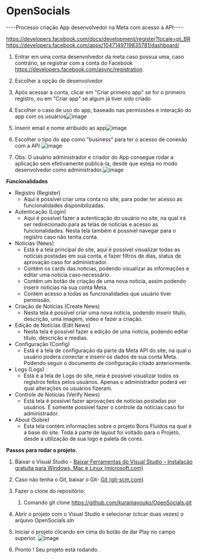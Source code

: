 # OpenSocials

 ----Processo criação App desenvolvedor na Meta com acesso a API----

 
 https://developers.facebook.com/docs/development/register?locale=pt_BR
 https://developers.facebook.com/apps/1047149719835781/dashboard/

1. Entrar em uma conta desenvolvedor da meta caso possua uma, caso contrário, se registrar com a conta do Facebook 
https://developers.facebook.com/async/registration.
2. Escolher a opção de desenvolvedor
3. Após acessar a conta, clicar em "Criar primeiro app" se for o primeiro registro, ou em "Criar app" se algum já tiver sido criado
4. Escolher o caso de uso do app, baseado nas permissões e interação do app com os usuários![image](https://github.com/kuramayouko/OpenSocials/assets/82888644/8877f580-8157-4193-898f-0c021ef65b5c)
5. Inserir email e nome  atribuído ao app![image](https://github.com/kuramayouko/OpenSocials/assets/82888644/d80c124c-3276-419e-8cfa-2bbbf42ddd40)

6. Escolher o tipo do app como "business" para ter o acesso de conexão com a API ![image](https://github.com/kuramayouko/OpenSocials/assets/82888644/709b2b74-2b1f-4bb6-aa09-3b7a5b76093f)

7. Obs: O usuário administrador e criador do App consegue rodar a aplicação sem efetivamente publicá-la, desde que esteja no modo desenvolvedor como administrador.![image](https://github.com/kuramayouko/OpenSocials/assets/82888644/458b24c3-bd0a-402d-abec-81f4218a743e)


**Funcionalidades** 

- Registro (Register)
    - Aqui é possível criar uma conta no site, para poder ter acesso as funcionalidades disponibilizadas.
- Autenticação (Login)
    - Aqui é possível fazer a autenticação do usuário no site, na qual irá ser redirecionado para as telas de noticias e acesso as funcionalidades. Nesta tela também é possivel navegar para o registro caso não tenha conta.
- Noticias (News)
    - Está é a tela principal do site, aqui é possível visualizar todas as noticias postadas em sua conta, e fazer filtros de dias, status de aprovação caso for administrador.
    - Contém os cards das noticias, podendo visualizar as informações e editar uma noticia caso necessário.
    - Contém um botão de criação de uma nova noticia, assim podendo inserir noticias na sua conta Meta.
    - Contém acesso a todas as funcionalidades que usuário tiver permissão.
- Criação de Notícias (Create News)
    - Nesta tela é possível criar uma nova notícia, podendo inserir titulo, descrição, uma imagem, vídeo e fazer a criação.
- Edição de Notícias  (Edit News)
    - Nesta tela é possível fazer a edição de uma notícia, podendo editar título, descrição e medias.
- Configuração (Config)
    - Está é a tela de configuração da parte da Meta API do site, na qual o usuário podera conectar e inserir os dados de sua conta Meta. Podendo seguir o documento de configuração citado anteriormente.
- Logs (Logs)
    - Está é a tela de Logs do site, nela é possível visualizar todos os registros feitos pelos usuários. Apenas o administrador poderá ver qual alterações os usuários fizeram.
- Controle de Notícias (Verify News)
    - Está tela é possível fazer aprovações de noticias postadas por usuários. É somente possível fazer o controle da noticias caso for administrador.
- About (Sobre)
    - Esta tela contém informações sobre o projeto Bons Fluídos na qual é a base do site. Toda a parte de layout foi voltado para o Projeto, desde a utilização de sua logo e paleta de cores.
      
**Passos para rodar o projeto.**

1. Baixar o Visual Studio - [Baixar Ferramentas do Visual Studio – Instalação gratuita para Windows, Mac e Linux (microsoft.com)](https://visualstudio.microsoft.com/pt-br/downloads/)
2. Caso não tenha o Git, baixar o Git- [Git (git-scm.com)](https://git-scm.com/)
3. Fazer o clone do repositório:
    1. Comando git clone  https://github.com/kuramayouko/OpenSocials.git 
4. Abrir o projeto com o Visual Studio e selecionar (clicar duas vezes) o arquivo OpenSocials.sln
5. Iniciar o projeto clicando em cima do botão de dar Play no campo superior.
   ![image](https://github.com/kuramayouko/OpenSocials/assets/91897050/511b11ec-b649-4ea7-905c-5914f0139ddf)
   
7. Pronto ! Seu projeto está rodando.
